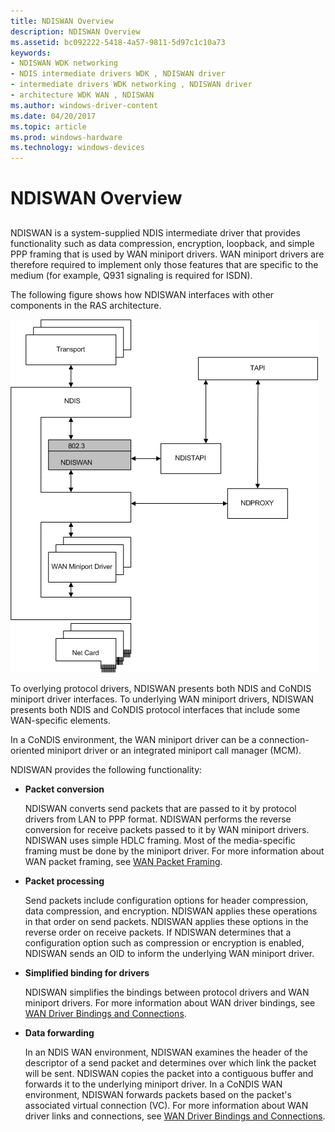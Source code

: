 ```yaml
---
title: NDISWAN Overview
description: NDISWAN Overview
ms.assetid: bc092222-5418-4a57-9811-5d97c1c10a73
keywords:
- NDISWAN WDK networking
- NDIS intermediate drivers WDK , NDISWAN driver
- intermediate drivers WDK networking , NDISWAN driver
- architecture WDK WAN , NDISWAN
ms.author: windows-driver-content
ms.date: 04/20/2017
ms.topic: article
ms.prod: windows-hardware
ms.technology: windows-devices
---
```


# NDISWAN Overview


## <a href="" id="ddk-ndiswan-overview-ng"></a>


NDISWAN is a system-supplied NDIS intermediate driver that provides functionality such as data compression, encryption, loopback, and simple PPP framing that is used by WAN miniport drivers. WAN miniport drivers are therefore required to implement only those features that are specific to the medium (for example, Q931 signaling is required for ISDN).

The following figure shows how NDISWAN interfaces with other components in the RAS architecture.

![diagram illustrating how ndiswan interfaces with other components in the ras architecture](images/ndiswan-1.png)

To overlying protocol drivers, NDISWAN presents both NDIS and CoNDIS miniport driver interfaces. To underlying WAN miniport drivers, NDISWAN presents both NDIS and CoNDIS protocol interfaces that include some WAN-specific elements.

In a CoNDIS environment, the WAN miniport driver can be a connection-oriented miniport driver or an integrated miniport call manager (MCM).

NDISWAN provides the following functionality:

-   **Packet conversion**

    NDISWAN converts send packets that are passed to it by protocol drivers from LAN to PPP format. NDISWAN performs the reverse conversion for receive packets passed to it by WAN miniport drivers. NDISWAN uses simple HDLC framing. Most of the media-specific framing must be done by the miniport driver. For more information about WAN packet framing, see [WAN Packet Framing](wan-packet-framing.md).

-   **Packet processing**

    Send packets include configuration options for header compression, data compression, and encryption. NDISWAN applies these operations in that order on send packets. NDISWAN applies these options in the reverse order on receive packets. If NDISWAN determines that a configuration option such as compression or encryption is enabled, NDISWAN sends an OID to inform the underlying WAN miniport driver.

-   **Simplified binding for drivers**

    NDISWAN simplifies the bindings between protocol drivers and WAN miniport drivers. For more information about WAN driver bindings, see [WAN Driver Bindings and Connections](wan-driver-bindings-and-connections.md).

-   **Data forwarding**

    In an NDIS WAN environment, NDISWAN examines the header of the descriptor of a send packet and determines over which link the packet will be sent. NDISWAN copies the packet into a contiguous buffer and forwards it to the underlying miniport driver. In a CoNDIS WAN environment, NDISWAN forwards packets based on the packet's associated virtual connection (VC). For more information about WAN driver links and connections, see [WAN Driver Bindings and Connections](wan-driver-bindings-and-connections.md).

 

 





